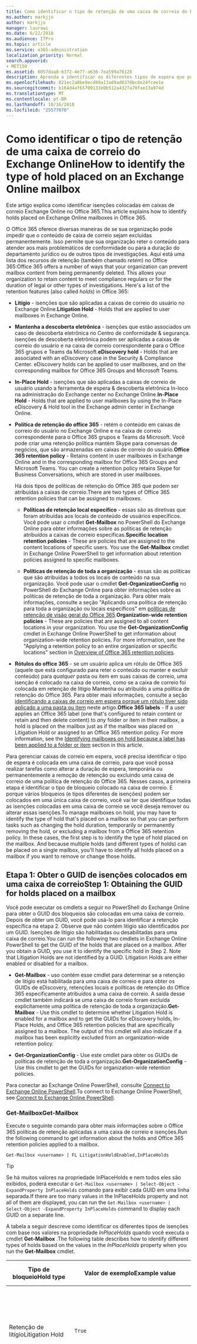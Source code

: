 ```yaml
---
title: Como identificar o tipo de retenção de uma caixa de correio do Exchange Online
ms.author: markjjo
author: markjjo
manager: laurawi
ms.date: 6/22/2018
ms.audience: ITPro
ms.topic: article
ms.service: o365-administration
localization_priority: Normal
search.appverid:
- MET150
ms.assetid: 6057daa8-6372-4e77-a636-7ea599a76128
description: Aprenda a identificar os diferentes tipos de espera que pode ser colocado em uma caixa de correio do Office 365. Esses tipos de isenções incluem litígio, isenções de descoberta eletrônica e políticas de retenção do Office 365. Você também pode determinar se um usuário uma política de retenção de toda a organização foram excluído
ms.openlocfilehash: 821ec2a8be9ecd89a13ad9ad0378bc6e24fcee1e
ms.sourcegitcommit: b164d4af65709133e0b512a4327a70fae13a974d
ms.translationtype: MT
ms.contentlocale: pt-BR
ms.lasthandoff: 10/16/2018
ms.locfileid: "25577070"
---
```

# <a name="how-to-identify-the-type-of-hold-placed-on-an-exchange-online-mailbox"></a><span data-ttu-id="80bb6-105">Como identificar o tipo de retenção de uma caixa de correio do Exchange Online</span><span class="sxs-lookup"><span data-stu-id="80bb6-105">How to identify the type of hold placed on an Exchange Online mailbox</span></span>

<span data-ttu-id="80bb6-106">Este artigo explica como identificar isenções colocadas em caixas de correio Exchange Online no Office 365.</span><span class="sxs-lookup"><span data-stu-id="80bb6-106">This article explains how to identify holds placed on Exchange Online mailboxes in Office 365.</span></span>

<span data-ttu-id="80bb6-p102">O Office 365 oferece diversas maneiras de se sua organização pode impedir que o conteúdo de caixa de correio sejam excluídas permanentemente. Isso permite que sua organização reter o conteúdo para atender aos mais problemáticos de conformidade ou para a duração do departamento jurídico ou de outros tipos de investigações. Aqui está uma lista dos recursos de retenção (também chamado *retém*) no Office 365:</span><span class="sxs-lookup"><span data-stu-id="80bb6-p102">Office 365 offers a number of ways that your organization can prevent mailbox content from being permanently deleted. This allows your organization to retain content to meet compliance regulars or for the duration of legal or other types of investigations. Here's a list of the retention features (also called *holds*) in Office 365:</span></span>

- <span data-ttu-id="80bb6-110">**Litígio** - isenções que são aplicadas a caixas de correio do usuário no Exchange Online.</span><span class="sxs-lookup"><span data-stu-id="80bb6-110">**Litigation Hold** - Holds that are applied to user mailboxes in Exchange Online.</span></span>

- <span data-ttu-id="80bb6-p103">**Mantenha a descoberta eletrônica** - isenções que estão associados um caso de descoberta eletrônica no Centro de conformidade & segurança. isenções de descoberta eletrônica podem ser aplicadas a caixas de correio do usuário e na caixa de correio correspondente para o Office 365 grupos e Teams da Microsoft.</span><span class="sxs-lookup"><span data-stu-id="80bb6-p103">**eDiscovery hold** - Holds that are associated with an eDiscovery case in the Security & Compliance Center. eDiscovery holds can be applied to user mailboxes, and on the corresponding mailbox for Office 365 Groups and Microsoft Teams.</span></span>

- <span data-ttu-id="80bb6-113">**In-Place Hold** - isenções que são aplicadas a caixas de correio de usuário usando a ferramenta de espera & descoberta eletrônica In-loco na administração do Exchange center no Exchange Online.</span><span class="sxs-lookup"><span data-stu-id="80bb6-113">**In-Place Hold** - Holds that are applied to user mailboxes by using the In-Place eDiscovery & Hold tool in the Exchange admin center in Exchange Online.</span></span>

- <span data-ttu-id="80bb6-p104">**Política de retenção do office 365** - retém o conteúdo em caixas de correio do usuário no Exchange Online e na caixa de correio correspondente para o Office 365 grupos e Teams da Microsoft. Você pode criar uma retenção política mantém Skype para conversas de negócios, que são armazenadas em caixas de correio do usuário.</span><span class="sxs-lookup"><span data-stu-id="80bb6-p104">**Office 365 retention policy** - Retains content in user mailboxes in Exchange Online and in the corresponding mailbox for Office 365 Groups and Microsoft Teams. You can create a retention policy retains Skype for Business Conversations, which are stored in user mailboxes.</span></span>

  <span data-ttu-id="80bb6-116">Há dois tipos de políticas de retenção do Office 365 que podem ser atribuídas a caixas de correio.</span><span class="sxs-lookup"><span data-stu-id="80bb6-116">There are two types of Office 365 retention policies that can be assigned to mailboxes.</span></span>

    - <span data-ttu-id="80bb6-p105">**Políticas de retenção local específico** - essas são as diretivas que foram atribuídas aos locais de conteúdo de usuários específicos. Você pode usar o cmdlet **Get-Mailbox** no PowerShell do Exchange Online para obter informações sobre as políticas de retenção atribuídos a caixas de correio específicas.</span><span class="sxs-lookup"><span data-stu-id="80bb6-p105">**Specific location retention policies** - These are policies that are assigned to the content locations of specific users. You use the **Get-Mailbox** cmdlet in Exchange Online PowerShell to get information about retention policies assigned to specific mailboxes.</span></span>

    - <span data-ttu-id="80bb6-p106">**Políticas de retenção de toda a organização** - essas são as políticas que são atribuídas a todos os locais de conteúdo na sua organização. Você pode usar o cmdlet **Get-OrganizationConfig** no PowerShell do Exchange Online para obter informações sobre as políticas de retenção de toda a organização. Para obter mais informações, consulte a seção "Aplicando uma política de retenção para toda a organização ou locais específicos" em [políticas de retenção de visão geral do Office 365](retention-policies.md#applying-a-retention-policy-to-an-entire-organization-or-specific-locations).</span><span class="sxs-lookup"><span data-stu-id="80bb6-p106">**Organization-wide retention policies** - These are policies that are assigned to all content locations in your organization. You use the **Get-OrganizationConfig** cmdlet in Exchange Online PowerShell to get information about organization-wide retention policies. For more information, see the "Applying a retention policy to an entire organization or specific locations" section in [Overview of Office 365 retention policies](retention-policies.md#applying-a-retention-policy-to-an-entire-organization-or-specific-locations).</span></span>

- <span data-ttu-id="80bb6-p107">**Rótulos do office 365** - se um usuário aplica um rótulo de Office 365 (aquele que está configurado para reter o conteúdo ou manter e excluir conteúdo) para *qualquer* pasta ou item em suas caixas de correio, uma isenção é colocado na caixa de correio, como se a caixa de correio foi colocada em retenção de litígio Mantenha ou atribuído a uma política de retenção do Office 365. Para obter mais informações, consulte a seção [identificando a caixas de correio em espera porque um rótulo tiver sido aplicado a uma pasta ou item](#identifying-mailboxes-on-hold-because-a-label-has-been-applied-to-a-folder-or-item) neste artigo.</span><span class="sxs-lookup"><span data-stu-id="80bb6-p107">**Office 365 labels** - If a user applies an Office 365 label (one that's configured to retain content or retain and then delete content) to *any* folder or item in their mailbox, a hold is placed on the mailbox just as if the mailbox was placed on Litigation Hold or assigned to an Office 365 retention policy. For more information, see the [Identifying mailboxes on hold because a label has been applied to a folder or item](#identifying-mailboxes-on-hold-because-a-label-has-been-applied-to-a-folder-or-item) section in this article.</span></span>

<span data-ttu-id="80bb6-p108">Para gerenciar caixas de correio em espera, você precisa identificar o tipo de espera é colocada em uma caixa de correio, para que você possa realizar tarefas como alterar a duração de espera, temporária ou permanentemente a remoção de retenção ou excluindo uma caixa de correio de uma política de retenção do Office 365. Nesses casos, a primeira etapa é identificar o tipo de bloqueio colocado na caixa de correio. E porque vários bloqueios (e tipos diferentes de isenções) podem ser colocados em uma única caixa de correio, você vai ter que identifique todas as isenções colocadas em uma caixa de correio se você deseja remover ou alterar essas isenções.</span><span class="sxs-lookup"><span data-stu-id="80bb6-p108">To manage mailboxes on hold, you may have to identify the type of hold that's placed on a mailbox so that you can perform tasks such as changing the hold duration, temporarily or permanently removing the hold, or excluding a mailbox from a Office 365 retention policy. In these cases, the first step is to identify the type of hold placed on the mailbox. And because multiple holds (and different types of holds) can be placed on a single mailbox, you'll have to identify all holds placed on a mailbox if you want to remove or change those holds.</span></span>

## <a name="step-1-obtaining-the-guid-for-holds-placed-on-a-mailbox"></a><span data-ttu-id="80bb6-127">Etapa 1: Obter o GUID de isenções colocados em uma caixa de correio</span><span class="sxs-lookup"><span data-stu-id="80bb6-127">Step 1: Obtaining the GUID for holds placed on a mailbox</span></span>

<span data-ttu-id="80bb6-p109">Você pode executar os cmdlets a seguir no PowerShell do Exchange Online para obter o GUID dos bloqueios são colocadas em uma caixa de correio. Depois de obter um GUID, você pode usá-lo para identificar a retenção específica na etapa 2. Observe que não contém litígio são identificados por um GUID. Isenções de litígio são habilitadas ou desabilitadas para uma caixa de correio.</span><span class="sxs-lookup"><span data-stu-id="80bb6-p109">You can run the following two cmdlets in Exchange Online PowerShell to get the GUID of the holds that are placed on a mailbox. After you obtain a GUID, you use it to identify the specific hold in Step 2. Note that Litigation Holds are not identified by a GUID. Litigation Holds are either enabled or disabled for a mailbox.</span></span>

- <span data-ttu-id="80bb6-p110">**Get-Mailbox** - uso contém esse cmdlet para determinar se a retenção de litígio está habilitada para uma caixa de correio e para obter os GUIDs de eDiscovery, retenções locais e políticas de retenção do Office 365 especificamente atribuídos a uma caixa de correio. A saída desse cmdlet também indicará se uma caixa de correio foram excluída explicitamente uma política de retenção de toda a organização.</span><span class="sxs-lookup"><span data-stu-id="80bb6-p110">**Get-Mailbox** - Use this cmdlet to determine whether Litigation Hold is enabled for a mailbox and to get the GUIDs for eDiscovery holds, In-Place Holds, and Office 365 retention policies that are specifically assigned to a mailbox. The output of this cmdlet will also indicate if a mailbox has been explicitly excluded from an organization-wide retention policy.</span></span>

- <span data-ttu-id="80bb6-134">**Get-OrganizationConfig** - Use este cmdlet para obter os GUIDs de políticas de retenção de toda a organização.</span><span class="sxs-lookup"><span data-stu-id="80bb6-134">**Get-OrganizationConfig** - Use this cmdlet to get the GUIDs for organization-wide retention policies.</span></span>

<span data-ttu-id="80bb6-135">Para conectar ao Exchange Online PowerShell, consulte [Connect to Exchange Online PowerShell](https://docs.microsoft.com/powershell/exchange/exchange-online/connect-to-exchange-online-powershell/connect-to-exchange-online-powershell?view=exchange-ps).</span><span class="sxs-lookup"><span data-stu-id="80bb6-135">To connect to Exchange Online PowerShell, see [Connect to Exchange Online PowerShell](https://docs.microsoft.com/powershell/exchange/exchange-online/connect-to-exchange-online-powershell/connect-to-exchange-online-powershell?view=exchange-ps).</span></span>

### <a name="get-mailbox"></a><span data-ttu-id="80bb6-136">Get-Mailbox</span><span class="sxs-lookup"><span data-stu-id="80bb6-136">Get-Mailbox</span></span>

<span data-ttu-id="80bb6-137">Execute o seguinte comando para obter mais informações sobre o Office 365 políticas de retenção aplicadas a uma caixa de correio e isenções.</span><span class="sxs-lookup"><span data-stu-id="80bb6-137">Run the following command to get information about the holds and Office 365 retention policies applied to a mailbox.</span></span>

```
Get-Mailbox <username> | FL LitigationHoldEnabled,InPlaceHolds
```

> [!TIP]
> <span data-ttu-id="80bb6-138">Se há muitos valores na propriedade InPlaceHolds e nem todos eles são exibidos, poderá executar o `Get-Mailbox <username> | Select-Object -ExpandProperty InPlaceHolds` comando para exibir cada GUID em uma linha separada.</span><span class="sxs-lookup"><span data-stu-id="80bb6-138">If there are too many values in the InPlaceHolds property and not all of them are displayed, you can run the `Get-Mailbox <username> | Select-Object -ExpandProperty InPlaceHolds` command to display each GUID on a separate line.</span></span>

<span data-ttu-id="80bb6-139">A tabela a seguir descreve como identificar os diferentes tipos de isenções com base nos valores na propriedade *InPlaceHolds* quando você executa o cmdlet **Get-Mailbox** .</span><span class="sxs-lookup"><span data-stu-id="80bb6-139">The following table describes how to identify different types of holds based on the values in the *InPlaceHolds* property when you run the **Get-Mailbox** cmdlet.</span></span>


|<span data-ttu-id="80bb6-140">Tipo de bloqueio</span><span class="sxs-lookup"><span data-stu-id="80bb6-140">Hold type</span></span>  |<span data-ttu-id="80bb6-141">Valor de exemplo</span><span class="sxs-lookup"><span data-stu-id="80bb6-141">Example value</span></span>  |<span data-ttu-id="80bb6-142">Como identificar a suspensão</span><span class="sxs-lookup"><span data-stu-id="80bb6-142">How to identify the hold</span></span>  |
|---------|---------|---------|
|<span data-ttu-id="80bb6-143">Retenção de litígio</span><span class="sxs-lookup"><span data-stu-id="80bb6-143">Litigation Hold</span></span>     |    `True`     |     <span data-ttu-id="80bb6-144">Litígio está habilitado para uma caixa de correio se a propriedade *LitigationHoldEnabled* estiver definida como `True`.</span><span class="sxs-lookup"><span data-stu-id="80bb6-144">Litigation Hold is enabled for a mailbox if the *LitigationHoldEnabled* property is set to `True`.</span></span>    |
|<span data-ttu-id="80bb6-145">retenção de descoberta eletrônica</span><span class="sxs-lookup"><span data-stu-id="80bb6-145">eDiscovery hold</span></span>     |  `UniH7d895d48-7e23-4a8d-8346-533c3beac15d`       |   <span data-ttu-id="80bb6-p111">A *propriedade InPlaceHolds* contém o GUID do qualquer espera associado a um caso de descoberta eletrônica no Centro de conformidade & segurança. Você pode dizer que isso é uma espera de descoberta eletrônica, porque o GUID começa com a `UniH` prefixo (que indica um bloqueio unificado).</span><span class="sxs-lookup"><span data-stu-id="80bb6-p111">The *InPlaceHolds property* contains the GUID of any hold associated with an eDiscovery case in the Security & Compliance Center. You can tell this is an eDiscovery hold because the GUID starts with the `UniH` prefix (which denotes a Unified Hold).</span></span>      |
|<span data-ttu-id="80bb6-148">Bloqueio In-loco</span><span class="sxs-lookup"><span data-stu-id="80bb6-148">In-Place Hold</span></span>     |     `c0ba3ce811b6432a8751430937152491` <br/> <span data-ttu-id="80bb6-149">ou</span><span class="sxs-lookup"><span data-stu-id="80bb6-149">or</span></span> <br/> `cld9c0a984ca74b457fbe4504bf7d3e00de`  |     <span data-ttu-id="80bb6-p112">A propriedade *InPlaceHolds* contém o GUID do In-Place Hold é colocado na caixa de correio. Você pode dizer que isso é um bloqueio In-loco, porque o GUID ou não começa com um prefixo ou ele começa com a `cld` prefixo.</span><span class="sxs-lookup"><span data-stu-id="80bb6-p112">The *InPlaceHolds* property contains the GUID of the In-Place Hold that's placed on the mailbox. You can tell this is an In-Place Hold because the GUID either doesn't start with a prefix or it starts with the `cld` prefix.</span></span>     |
|<span data-ttu-id="80bb6-152">Política de retenção de Office 365 especificamente aplicada à caixa de correio</span><span class="sxs-lookup"><span data-stu-id="80bb6-152">Office 365 retention policy specifically applied to the mailbox</span></span>     |    `mbxcdbbb86ce60342489bff371876e7f224:1` <br/> <span data-ttu-id="80bb6-153">ou</span><span class="sxs-lookup"><span data-stu-id="80bb6-153">or</span></span> <br/> `skp127d7cf1076947929bf136b7a2a8c36f:3`     |     <span data-ttu-id="80bb6-p113">A propriedade InPlaceHolds contém os GUIDs de qualquer política de retenção local específico que é aplicado à caixa de correio. Você pode identificar as políticas de retenção porque o GUID começa com a `mbx` ou o `skp` prefixo. O `skp` prefixo indica se a política de retenção é aplicada para Skype para conversas de negócios na caixa de correio do usuário.</span><span class="sxs-lookup"><span data-stu-id="80bb6-p113">The InPlaceHolds property contains GUIDs of any specific location retention policy that's applied to the mailbox. You can identify retention policies because the GUID starts with the `mbx` or the `skp` prefix. The `skp` prefix indicates that the retention policy is applied to Skype for Business conversations in the user's mailbox.</span></span>    |
|<span data-ttu-id="80bb6-157">Excluídos de uma política de retenção do Office 365 de toda a organização</span><span class="sxs-lookup"><span data-stu-id="80bb6-157">Excluded from an organization-wide Office 365 retention policy</span></span>     |   `-mbxe9b52bf7ab3b46a286308ecb29624696`      |     <span data-ttu-id="80bb6-158">Se uma caixa de correio é excluída de uma política de retenção do Office 365 de toda a organização, o GUID para a política de retenção a caixa de correio é excluída da é exibido na propriedade InPlaceHolds e é identificado pelo `-mbx` prefixo.</span><span class="sxs-lookup"><span data-stu-id="80bb6-158">If a mailbox is excluded from an organization-wide Office 365 retention policy, the GUID for the retention policy the mailbox is excluded from is displayed in the InPlaceHolds property and is identified by the `-mbx` prefix.</span></span>    |

### <a name="get-organizationconfig"></a><span data-ttu-id="80bb6-159">Get-OrganizationConfig</span><span class="sxs-lookup"><span data-stu-id="80bb6-159">Get-OrganizationConfig</span></span>
<span data-ttu-id="80bb6-p114">Se a propriedade *InPlaceHolds* estiver vazia, quando você executar o cmdlet **Get-Mailbox** , ainda pode haver um ou mais toda a organização Office 365 políticas de retenção aplicadas à caixa de correio. Execute o seguinte comando no Exchange Online PowerShell para obter uma lista de GUIDs de políticas de retenção do Office 365 de toda a organização.</span><span class="sxs-lookup"><span data-stu-id="80bb6-p114">If the *InPlaceHolds* property is empty when you run the **Get-Mailbox** cmdlet, there still may be one or more organization-wide Office 365 retention policies applied to the mailbox. Run the following command in Exchange Online PowerShell to get a list of GUIDs for organization-wide Office 365 retention policies.</span></span>

```
Get-OrganizationConfig | FL InPlaceHolds
```

> [!TIP]
> <span data-ttu-id="80bb6-162">Se há muitos valores na propriedade InPlaceHolds e nem todos eles são exibidos, poderá executar o `Get-OrganizationConfig | Select-Object -ExpandProperty InPlaceHolds` comando para exibir cada GUID em uma linha separada.</span><span class="sxs-lookup"><span data-stu-id="80bb6-162">If there are too many values in the InPlaceHolds property and not all of them are displayed, you can run the `Get-OrganizationConfig | Select-Object -ExpandProperty InPlaceHolds` command to display each GUID on a separate line.</span></span>

<span data-ttu-id="80bb6-163">A tabela a seguir descreve os diferentes tipos de armazenamentos de toda a organização e como identificar cada tipo com base nos GUIDs contidos na propriedade *InPlaceHolds* quando você executa o cmdlet **Get-OrganizationConfig** .</span><span class="sxs-lookup"><span data-stu-id="80bb6-163">The following table describes the different types of organization-wide holds and how to identify each type based on the GUIDs contained in *InPlaceHolds* property when you run the **Get-OrganizationConfig** cmdlet.</span></span>


|<span data-ttu-id="80bb6-164">Tipo de bloqueio</span><span class="sxs-lookup"><span data-stu-id="80bb6-164">Hold type</span></span>  |<span data-ttu-id="80bb6-165">Valor de exemplo</span><span class="sxs-lookup"><span data-stu-id="80bb6-165">Example value</span></span>  |<span data-ttu-id="80bb6-166">Descrição</span><span class="sxs-lookup"><span data-stu-id="80bb6-166">Description</span></span>  |
|---------|---------|---------|
|<span data-ttu-id="80bb6-167">As diretivas do Office 365 de retenção aplicada a caixas de correio do Exchange, pastas públicas do Exchange e equipes chats</span><span class="sxs-lookup"><span data-stu-id="80bb6-167">Office 365 retention policies applied to Exchange mailboxes, Exchange public folders, and Teams chats</span></span>    |      `mbx7cfb30345d454ac0a989ab3041051209:2`   |   <span data-ttu-id="80bb6-p115">Políticas de retenção de toda a organização aplicadas a caixas de correio do Exchange, pastas públicas do Exchange, e chats 1xN no Microsoft Teams são identificados por GUIDs que começam com a `mbx` prefixo. Observe que 1xN chats são armazenadas na caixa de correio dos participantes individuais de bate-papo.</span><span class="sxs-lookup"><span data-stu-id="80bb6-p115">Organization-wide retention policies applied to Exchange mailboxes, Exchange public folders, and 1xN chats in Microsoft Teams are identified by GUIDs that start with the `mbx` prefix. Note that 1xN chats are stored in the mailbox of the individual chat participants.</span></span>      |
|<span data-ttu-id="80bb6-170">Diretiva do Office 365 retenção aplicada às mensagens de canal de equipes e grupos do Office 365</span><span class="sxs-lookup"><span data-stu-id="80bb6-170">Office 365 retention policy applied to Office 365 Groups and Teams channel messages</span></span>     |   `grp1a0a132ee8944501a4bb6a452ec31171:3`      |    <span data-ttu-id="80bb6-p116">Políticas de retenção de toda a organização aplicadas aos grupos do Office 365 e mensagens de canal no Microsoft Teams são identificadas por GUIDs que começam com a `grp` prefixo. Observe que as mensagens de canal são armazenadas na caixa de correio grupo que está associada um Team Microsoft.</span><span class="sxs-lookup"><span data-stu-id="80bb6-p116">Organization-wide retention policies applied to Office 365 groups and channel messages in Microsoft Teams are identified by GUIDs that start with the `grp` prefix. Note that channel messages are stored in the group mailbox that is associated with a Microsoft Team.</span></span>     |

<span data-ttu-id="80bb6-173">Mais informações sobre diretivas de retenção aplicadas a Teams da Microsoft, consulte a seção "Local do equipes" [Visão geral das políticas de retenção](retention-policies.md#applying-a-retention-policy-to-an-entire-organization-or-specific-locations).</span><span class="sxs-lookup"><span data-stu-id="80bb6-173">For more information retention policies applied to Microsoft Teams, see the "Teams location" section [Overview of retention policies](retention-policies.md#applying-a-retention-policy-to-an-entire-organization-or-specific-locations).</span></span>

### <a name="understanding-the-format-of-the-inplaceholds-value-for-retention-policies"></a><span data-ttu-id="80bb6-174">Entendendo o formato do valor InPlaceHolds diretivas de retenção</span><span class="sxs-lookup"><span data-stu-id="80bb6-174">Understanding the format of the InPlaceHolds value for retention policies</span></span>

<span data-ttu-id="80bb6-p117">Além do prefixo (mbx, skp ou grp) que identifica um item na propriedade InPlaceHolds como uma política de retenção do Office 365, o valor também contém um sufixo que identifica o tipo de ação de retenção que está configurado para a política. Por exemplo, o sufixo de ação é realçado em negrito nos exemplos a seguir:</span><span class="sxs-lookup"><span data-stu-id="80bb6-p117">In addition to the prefix (mbx, skp, or grp) that identifies an item in the InPlaceHolds property as an Office 365 retention policy, the value also contains a suffix that identifies the type of retention action that's configured for the policy. For example, the action suffix is highlighted in bold type in the following examples:</span></span>

   <span data-ttu-id="80bb6-177">`skp127d7cf1076947929bf136b7a2a8c36f`**: 1**</span><span class="sxs-lookup"><span data-stu-id="80bb6-177">`skp127d7cf1076947929bf136b7a2a8c36f`**:1**</span></span>

   <span data-ttu-id="80bb6-178">`mbx7cfb30345d454ac0a989ab3041051209`**: 2**</span><span class="sxs-lookup"><span data-stu-id="80bb6-178">`mbx7cfb30345d454ac0a989ab3041051209`**:2**</span></span>

   <span data-ttu-id="80bb6-179">`grp1a0a132ee8944501a4bb6a452ec31171`**: 3**</span><span class="sxs-lookup"><span data-stu-id="80bb6-179">`grp1a0a132ee8944501a4bb6a452ec31171`**:3**</span></span>

<span data-ttu-id="80bb6-180">A tabela a seguir define as três ações de retenção possíveis:</span><span class="sxs-lookup"><span data-stu-id="80bb6-180">The following table defines the three possible retention actions:</span></span>

|<span data-ttu-id="80bb6-181">Valor</span><span class="sxs-lookup"><span data-stu-id="80bb6-181">Value</span></span>  |<span data-ttu-id="80bb6-182">Descrição</span><span class="sxs-lookup"><span data-stu-id="80bb6-182">Description</span></span>  |
|---------|---------|
|<span data-ttu-id="80bb6-183">**1**</span><span class="sxs-lookup"><span data-stu-id="80bb6-183">**1**</span></span>     | <span data-ttu-id="80bb6-184">Indica que a política de retenção está configurada para excluir itens; a política não reter itens.</span><span class="sxs-lookup"><span data-stu-id="80bb6-184">Indicates the retention policy is configured to delete items; the policy doesn't retain items.</span></span>        |
|<span data-ttu-id="80bb6-185">**2**</span><span class="sxs-lookup"><span data-stu-id="80bb6-185">**2**</span></span>    |    <span data-ttu-id="80bb6-186">Indica que a política de retenção é configurada para reter itens; a política não excluir itens depois que o período de retenção expira.</span><span class="sxs-lookup"><span data-stu-id="80bb6-186">Indicates the retention policy is configured to hold items; the policy doesn't delete items after the retention period expires.</span></span>     |
|<span data-ttu-id="80bb6-187">**3**</span><span class="sxs-lookup"><span data-stu-id="80bb6-187">**3**</span></span>     |   <span data-ttu-id="80bb6-188">Indica que a política de retenção é configurada para reter itens e, em seguida, excluí-los após o período de retenção expira.</span><span class="sxs-lookup"><span data-stu-id="80bb6-188">Indicates the retention policy is configured to hold items and then delete them after the retention period expires.</span></span>      |

<span data-ttu-id="80bb6-189">Para obter mais informações sobre ações de retenção, consulte a seção "Retenção de conteúdo para um período de tempo específico" em [Visão geral das políticas de retenção](retention-policies.md#retaining-content-for-a-specific-period-of-time).</span><span class="sxs-lookup"><span data-stu-id="80bb6-189">For more information about retention actions, see the "Retaining content for a specific period of time" section in [Overview of retention policies](retention-policies.md#retaining-content-for-a-specific-period-of-time).</span></span>
   
## <a name="step-2-using-the-guid-to-identify-the-hold"></a><span data-ttu-id="80bb6-190">Etapa 2: Usando o GUID para identificar o bloqueio</span><span class="sxs-lookup"><span data-stu-id="80bb6-190">Step 2: Using the GUID to identify the hold</span></span>

<span data-ttu-id="80bb6-p118">Depois de obter o GUID de uma isenção que é aplicado a uma caixa de correio, a próxima etapa é usar esse GUID para identificar o bloqueio. As seções a seguir mostram como identificar o nome da isenção (e outras informações) usando a GUID de espera.</span><span class="sxs-lookup"><span data-stu-id="80bb6-p118">After you obtain the GUID for a hold that is applied to a mailbox, the next step is to use that GUID to identify the hold. The following sections show how to identify the name of the hold (and other information) by using the hold GUID.</span></span>

### <a name="ediscovery-holds"></a><span data-ttu-id="80bb6-193">isenções de descoberta eletrônica</span><span class="sxs-lookup"><span data-stu-id="80bb6-193">eDiscovery holds</span></span>

<span data-ttu-id="80bb6-p119">Execute os seguintes comandos em segurança & PowerShell do Centro de conformidade para identificar uma espera de descoberta eletrônica que é aplicada à caixa de correio. Usar o GUID (não incluindo o prefixo UniH) para o eDiscovery espera que você identificou na etapa 1. O primeiro comando cria uma variável que contém informações sobre o bloqueio; Essa variável é usada nos outros comandos. O segundo comando exibe o nome do caso de eDiscovery que isenção está associada. O terceiro comando exibe o nome da isenção e uma lista de isenção aplica-se para as caixas de correio.</span><span class="sxs-lookup"><span data-stu-id="80bb6-p119">Run the following commands in Security & Compliance Center PowerShell to identify an eDiscovery hold that's applied to the mailbox. Use the GUID (not including the UniH prefix) for the eDiscovery hold that you identified in Step 1. The first command creates a variable that contains information about the hold; this variable is used in the other commands. The second command displays the name of the eDiscovery case the hold is associated with. The third command displays the name of the hold and a list of the mailboxes the hold applies to.</span></span>

```
$CaseHold = Get-CaseHoldPolicy <hold GUID without prefix>
```

```
Get-ComplianceCase $CaseHold.CaseId | FL Name
```

```
$CaseHold | FL Name,ExchangeLocation
```

<span data-ttu-id="80bb6-199">Para conectar a segurança & PowerShell do Centro de conformidade, consulte [Connect to Office 365 Security & PowerShell do Centro de conformidade](https://docs.microsoft.com/powershell/exchange/office-365-scc/connect-to-scc-powershell/connect-to-scc-powershell?view=exchange-ps).</span><span class="sxs-lookup"><span data-stu-id="80bb6-199">To connect to Security & Compliance Center PowerShell, see  [Connect to Office 365 Security & Compliance Center PowerShell](https://docs.microsoft.com/powershell/exchange/office-365-scc/connect-to-scc-powershell/connect-to-scc-powershell?view=exchange-ps).</span></span>

### <a name="in-place-holds"></a><span data-ttu-id="80bb6-200">Bloqueio In-loco</span><span class="sxs-lookup"><span data-stu-id="80bb6-200">In-Place Holds</span></span>

<span data-ttu-id="80bb6-p120">Execute o seguinte comando no PowerShell do Exchange Online para identificar o bloqueio In-loco que é aplicado à caixa de correio. Use o GUID para o bloqueio In-loco que você identificou na etapa 1. O comando exibe o nome da isenção e uma lista de isenção aplica-se para as caixas de correio.</span><span class="sxs-lookup"><span data-stu-id="80bb6-p120">Run the following command in Exchange Online PowerShell to identify the In-Place Hold that's applied to the mailbox. Use the GUID for the In-Place Hold that you identified in Step 1. The command displays the name of the hold and a list of the mailboxes the hold applies to.</span></span>

```
Get-MailboxSearch -InPlaceHoldIdentity <hold GUID> | FL Name,SourceMailboxes
```
<span data-ttu-id="80bb6-204">Observe que, se o GUID para o bloqueio In-loco começará com o `cld` prefix, certifique-se de incluir o prefixo ao executar o comando anterior.</span><span class="sxs-lookup"><span data-stu-id="80bb6-204">Note that if the GUID for the In-Place Hold starts with the `cld` prefix, be sure to include the prefix when running the previous command.</span></span>

### <a name="office-365-retention-policies"></a><span data-ttu-id="80bb6-205">Políticas de retenção do Office 365</span><span class="sxs-lookup"><span data-stu-id="80bb6-205">Office 365 retention policies</span></span>

<span data-ttu-id="80bb6-p121">Execute o seguinte comando no PowerShell do Centro de conformidade & segurança à identidade a política de retenção do Office 365 (específica ou de toda a organização local) que é aplicada à caixa de correio. Use o GUID (não incluindo o prefixo mbx, skp ou grp ou o sufixo de ação) que você identificou na etapa 1.</span><span class="sxs-lookup"><span data-stu-id="80bb6-p121">Run the following command in Security & Compliance Center PowerShell to identity the Office 365 retention policy (organization-wide or specific location) that's applied to the mailbox. Use the GUID (not including the mbx, skp, or grp prefix or the action suffix) that you identified in Step 1.</span></span>

```
Get-RetentionCompliancePolicy <hold GUID without prefix or suffix> -DistributionDetail  | FL Name,*Location
```

## <a name="identifying-mailboxes-on-hold-because-a-label-has-been-applied-to-a-folder-or-item"></a><span data-ttu-id="80bb6-208">Identificação de caixas de correio em espera porque um rótulo tiver sido aplicado a uma pasta ou item</span><span class="sxs-lookup"><span data-stu-id="80bb6-208">Identifying mailboxes on hold because a label has been applied to a folder or item</span></span>

<span data-ttu-id="80bb6-p122">Sempre que um usuário aplica um rótulo que está configurado para reter o conteúdo ou manter e excluir conteúdo para qualquer pasta ou um item em suas caixas de correio, a propriedade de caixa de correio de *ComplianceTagHoldApplied* é definida como **True**. Quando isso acontece, a caixa de correio é considerada como estar em espera, como se ele foi colocado em retenção de litígio ou atribuído a uma política de retenção do Office 365. Quando a propriedade *ComplianceTagHoldApplied* é definida como **True**, as seguintes ações podem ocorrer:</span><span class="sxs-lookup"><span data-stu-id="80bb6-p122">Whenever a user applies a label that's configured to retain content or retain and then delete content to any folder or item in their mailbox, the *ComplianceTagHoldApplied* mailbox property is set to **True**. When this happens, the mailbox is considered to be on hold, just as if it was placed on Litigation Hold or assigned to an Office 365 retention policy. When the *ComplianceTagHoldApplied* property is set to **True**, the following things may occur:</span></span>

- <span data-ttu-id="80bb6-212">Se a caixa de correio ou da conta de usuário do Office 365 do usuário for excluída, a caixa de correio torna-se uma [caixa de correio inativa](inactive-mailboxes-in-office-365.md).</span><span class="sxs-lookup"><span data-stu-id="80bb6-212">If the mailbox or the user's Office 365 user account is deleted, the mailbox becomes an [inactive mailbox](inactive-mailboxes-in-office-365.md).</span></span>
- <span data-ttu-id="80bb6-213">Você não poderá desabilitar a caixa de correio (caixa de correio primária ou a caixa de correio de arquivo morto, se ele estiver habilitado).</span><span class="sxs-lookup"><span data-stu-id="80bb6-213">You won't be able to disable the mailbox (either the primary mailbox or the archive mailbox, if it's enabled).</span></span>
- <span data-ttu-id="80bb6-p123">Itens na caixa de correio podem ser retidos por mais do que o esperado. Isso ocorre porque a caixa de correio estiver em espera e, portanto, não há itens serão permanentemente excluídos (purgados).</span><span class="sxs-lookup"><span data-stu-id="80bb6-p123">Items in the mailbox may be retained longer than expected. This is because the mailbox is on hold and therefore no items will be permanently deleted (purged).</span></span>

<span data-ttu-id="80bb6-216">Para exibir o valor da propriedade *ComplianceTagHoldApplied* , execute o seguinte comando no PowerShell do Exchange Online:</span><span class="sxs-lookup"><span data-stu-id="80bb6-216">To view the value of the *ComplianceTagHoldApplied* property, run the following command in Exchange Online PowerShell:</span></span>

```
Get-Mailbox <username> |FL ComplianceTagHoldApplied
```

<span data-ttu-id="80bb6-217">Para obter mais informações sobre rótulos, consulte [Visão geral do Office 365 rótulos](labels.md).</span><span class="sxs-lookup"><span data-stu-id="80bb6-217">For more information about labels, see [Overview of Office 365 labels](labels.md).</span></span>

## <a name="managing-mailboxes-on-delay-hold"></a><span data-ttu-id="80bb6-218">Mantenha a gerenciar caixas de correio em atraso</span><span class="sxs-lookup"><span data-stu-id="80bb6-218">Managing mailboxes on delay hold</span></span>

<span data-ttu-id="80bb6-p124">Depois de qualquer tipo de espera é removido de uma caixa de correio, o valor da propriedade *DelayHoldApplied* caixa de correio é definido como **True**. Isso ocorre na próxima vez em que processa a caixa de correio e detecta que foi removida uma isenção Assistente de pasta gerenciada. Isso é chamado um *atraso de espera* e significa que a remoção real da isenção foi adiada por 30 dias impedir que os dados sejam excluídas permanentemente (purgados) da caixa de correio. Isso admins uma oportunidade para pesquisar ou recuperar itens de caixa de correio que serão removidos após a suspensão seja removida de fato. Quando uma isenção de atraso é colocada na caixa de correio, a caixa de correio é considerada ainda ser em espera por um período ilimitado, como se a caixa de correio estava em suspensão de litígio. Após 30 dias, a retenção de atraso expira, e o Office 365 automaticamente tentar remover a retenção de atraso (definindo a propriedade *DelayHoldApplied* como **False**) para que a suspensão serão realmente removida. Após a propriedade *DelayHoldApplied* como **False**, os itens que estão marcados para remoção vão ser removidos na próxima vez em que a caixa de correio é processada pelo Assistente de pasta gerenciada.</span><span class="sxs-lookup"><span data-stu-id="80bb6-p124">After any type of hold is removed from a mailbox, the value of the *DelayHoldApplied* mailbox property is set to **True**. This occurs the next time the Managed Folder Assistant processes the mailbox and detects that a hold has been removed. This is called a *delay hold* and means that the actual removal of the hold is delayed for 30 days to prevent data from being permanently deleted (purged) from the mailbox. This gives admins an opportunity to search for or recover mailbox items that will be purged after the hold is actually removed. When a delay hold is placed on the mailbox, the mailbox is still considered to be on hold for an unlimited duration, as if the mailbox was on Litigation Hold. After 30 days, the delay hold expires, and Office 365 will automatically attempt to remove the delay hold (by setting the *DelayHoldApplied* property to **False**) so that the hold will be actually removed. After the *DelayHoldApplied* property to **False**, items that are marked for removal will be purged the next time the mailbox is processed by the Managed Folder Assistant.</span></span>

<span data-ttu-id="80bb6-226">Para exibir o valor da propriedade *DelayHoldApplied* para uma caixa de correio, execute o seguinte comando no PowerShell do Exchange Online.</span><span class="sxs-lookup"><span data-stu-id="80bb6-226">To view the value for the *DelayHoldApplied* property for a mailbox, run the following command in Exchange Online PowerShell.</span></span>

```
Get-Mailbox <username> | FL DelayHoldApplied
```

<span data-ttu-id="80bb6-227">Para remover a retenção de atraso antes que ela expire, você pode executar o seguinte comando no PowerShell do Exchange Online:</span><span class="sxs-lookup"><span data-stu-id="80bb6-227">To remove the delay hold before it expires, you can run the following command in Exchange Online PowerShell:</span></span> 
 
```
Set-Mailbox <username> -RemoveDelayHoldApplied
```
<span data-ttu-id="80bb6-228">Observe que você deve ser atribuído a função de retenção Legal no Exchange Online para usar o parâmetro *RemoveDelayHoldApplied*</span><span class="sxs-lookup"><span data-stu-id="80bb6-228">Note that you must be assigned the Legal Hold role in Exchange Online to use the *RemoveDelayHoldApplied* parameter</span></span> 

<span data-ttu-id="80bb6-229">Para remover a retenção de atraso em uma caixa de correio inativa, execute o seguinte comando no PowerShell do Exchange Online:</span><span class="sxs-lookup"><span data-stu-id="80bb6-229">To remove the delay hold on an inactive mailbox, run the following command in Exchange Online PowerShell:</span></span>

```
Set-Mailbox <DN or Exchange GUID> -InactiveMailbox -RemoveDelayHoldApplied
```

> [!TIP]
> <span data-ttu-id="80bb6-p125">A melhor maneira de especificar uma caixa de correio inativa no comando anterior é usar seu valor de nome distinto ou o GUID do Exchange. Usar um desses valores ajuda a evitar a acidentalmente especificando a caixa de correio errada.</span><span class="sxs-lookup"><span data-stu-id="80bb6-p125">The best way to specify an inactive mailbox in the previous command is to use its Distinguished Name or Exchange GUID value. Using one of these values helps prevent accidentally specifying the wrong mailbox.</span></span> 

## <a name="next-steps"></a><span data-ttu-id="80bb6-232">Próximas etapas</span><span class="sxs-lookup"><span data-stu-id="80bb6-232">Next steps</span></span>

<span data-ttu-id="80bb6-p126">Depois de identificar os bloqueios que são aplicados a uma caixa de correio, você pode executar tarefas como alterar a duração da retenção, temporariamente ou remover permanentemente a isenção ou, no caso de políticas de retenção do Office 365, excluindo uma caixa de correio inativa da diretiva. Para obter mais informações sobre a realização de tarefas relacionadas ao isenções, consulte um dos seguintes tópicos:</span><span class="sxs-lookup"><span data-stu-id="80bb6-p126">After you identify the holds that are applied to a mailbox, you can perform tasks such as changing the duration of the hold, temporarily or permanently removing the hold, or in the case of Office 365 retention policies, excluding an inactive mailbox from the policy. For more information about performing tasks related to holds, see the one of the following topics:</span></span>

- <span data-ttu-id="80bb6-p127">Execute o [Set-RetentionCompliancePolicy - AddExchangeLocationException \<caixa de correio do usuário >](https://docs.microsoft.com/powershell/module/exchange/policy-and-compliance-retention/Set-RetentionCompliancePolicy?view=exchange-ps) command no PowerShell do Centro de conformidade & segurança para excluir uma caixa de correio de uma política de retenção do Office 365 de toda a organização. Observe que este comando pode apenas ser usado para as políticas de retenção em que o valor da propriedade *ExchangeLocation* é igual a `All`.</span><span class="sxs-lookup"><span data-stu-id="80bb6-p127">Run the [Set-RetentionCompliancePolicy -AddExchangeLocationException \<user mailbox>](https://docs.microsoft.com/powershell/module/exchange/policy-and-compliance-retention/Set-RetentionCompliancePolicy?view=exchange-ps) command in Security & Compliance Center PowerShell to exclude a mailbox from an organization-wide Office 365 retention policy. Note that this command can only be used for retention policies where the value for the *ExchangeLocation* property equals `All`.</span></span>

- <span data-ttu-id="80bb6-237">Execute o [Set-Mailbox - ExcludeFromOrgHolds \<mantenha GUID sem o prefixo ou sufixo >](https://docs.microsoft.com/powershell/module/exchange/mailboxes/set-mailbox?view=exchange-ps) command no PowerShell do Exchange Online para excluir uma caixa de correio inativa de uma política de retenção do Office 365 de toda a organização.</span><span class="sxs-lookup"><span data-stu-id="80bb6-237">Run the [Set-Mailbox -ExcludeFromOrgHolds \<hold GUID without prefix or suffix>](https://docs.microsoft.com/powershell/module/exchange/mailboxes/set-mailbox?view=exchange-ps) command in Exchange Online PowerShell to exclude an inactive mailbox from an organization-wide Office 365 retention policy.</span></span>

- [<span data-ttu-id="80bb6-238">Alterar a duração de espera para uma caixa de correio inativa no Office 365</span><span class="sxs-lookup"><span data-stu-id="80bb6-238">Change the hold duration for an inactive mailbox in Office 365</span></span>](change-the-hold-duration-for-an-inactive-mailbox.md)

- [<span data-ttu-id="80bb6-239">Excluir uma caixa de correio inativa no Office 365</span><span class="sxs-lookup"><span data-stu-id="80bb6-239">Delete an inactive mailbox in Office 365</span></span>](delete-an-inactive-mailbox.md)

- [<span data-ttu-id="80bb6-240">Excluir itens na pasta de Itens recuperáveis de caixas de correio baseadas em nuvem em retenção</span><span class="sxs-lookup"><span data-stu-id="80bb6-240">Delete items in the Recoverable Items folder of cloud-based mailboxes on hold</span></span>](delete-items-in-the-recoverable-items-folder-of-mailboxes-on-hold.md)
